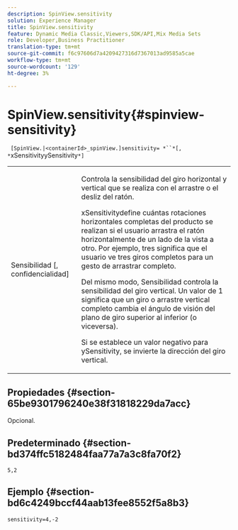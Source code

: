 ```yaml
---
description: SpinView.sensitivity
solution: Experience Manager
title: SpinView.sensitivity
feature: Dynamic Media Classic,Viewers,SDK/API,Mix Media Sets
role: Developer,Business Practitioner
translation-type: tm+mt
source-git-commit: f6c97606d7a4209427316d7367013ad9585a5cae
workflow-type: tm+mt
source-wordcount: '129'
ht-degree: 3%

---
```



# SpinView.sensitivity{#spinview-sensitivity}

` [SpinView.|<containerId>_spinView.]sensitivity= *``*[, *`xSensitivityySensitivity`*]`

<table id="table_18D47E7C6A2D4D68B94225CB621D5F7C"> 
 <tbody> 
  <tr> 
   <td colname="col1"> <p> <span class="codeph"><span class="varname"> Sensibilidad</span> [,  <span class="varname"> confidencialidad</span>]</span> </p> </td> 
   <td colname="col2"> <p> Controla la sensibilidad del giro horizontal y vertical que se realiza con el arrastre o el desliz del ratón. </p> <p> <span class="codeph"> </span> xSensitivitydefine cuántas rotaciones horizontales completas del producto se realizan si el usuario arrastra el ratón horizontalmente de un lado de la vista a otro. Por ejemplo, tres significa que el usuario ve tres giros completos para un gesto de arrastrar completo. </p> <p>Del mismo modo, <span class="codeph"> Sensibilidad</span> controla la sensibilidad del giro vertical. Un valor de 1 significa que un giro o arrastre vertical completo cambia el ángulo de visión del plano de giro superior al inferior (o viceversa). </p> <p>Si se establece un valor negativo para <span class="codeph"> ySensitivity</span>, se invierte la dirección del giro vertical. </p> </td> 
  </tr> 
 </tbody> 
</table>

## Propiedades {#section-65be9301796240e38f31818229da7acc}

Opcional.

## Predeterminado {#section-bd374ffc5182484faa77a7a3c8fa70f2}

`5,2`

## Ejemplo {#section-bd6c4249bccf44aab13fee8552f5a8b3}

`sensitivity=4,-2`
